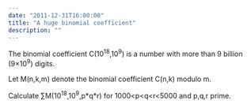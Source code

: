 ```yaml
---
date: "2011-12-31T16:00:00"
title: "A huge binomial coefficient"
description: ""
---
```


<p>
The binomial coefficient C(10<sup>18</sup>,10<sup>9</sup>) is a number with more than 9 billion (9×10<sup>9</sup>) digits.
</p>
<p>
Let M(n,k,m) denote the binomial coefficient C(n,k) modulo m.
</p>
<p>
Calculate ∑M(10<sup>18</sup>,10<sup>9</sup>,p*q*r) for 1000&lt;p&lt;q&lt;r&lt;5000 and p,q,r prime.
</p>


